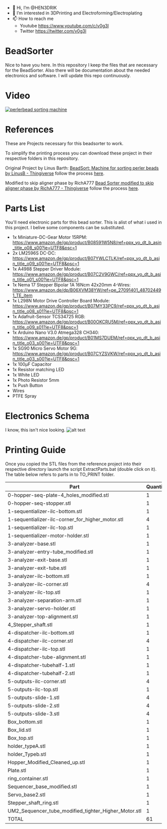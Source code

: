  - 👋 Hi, I’m @HEN3DRIK
 - 👀 I’m interested in 3DPrinting and Electroforming/Electroplating
 - 📫 How to reach me 
   - Youtube https://www.youtube.com/c/v0g3l
   - Twitter https://twitter.com/v0g3l

# BeadSorter
Nice to have you here. In this repository I keep the files that are necessary for the BeadSorter. Also there will be documentation about the needed electronics and software. I will update this repo continuously.

# Video
[![perlerbead sorting machine](https://img.youtube.com/vi/CX-w85ZC5AQ/0.jpg)](https://www.youtube.com/watch?v=CX-w85ZC5AQ)

# References
These are Projects necessary for this beadsorter to work.

To simplify the printing process you can download these project in their respective folders in this repository.

Original Project by Linus Barth:
[BeadSort: Machine for sorting perler beads by LinusB - Thingiverse](https://www.thingiverse.com/thing:2598302) follow the process [here](STLs/LinusB/README.md).

Modified to skip aligner phase by RichA777
[Bead Sorter modified to skip aligner phase by RichA777 - Thingiverse](https://www.thingiverse.com/thing:4507571) follow the process [here](STLs/RichA777/README.md).

# Parts List
You'll need electronic parts for this bead sorter. This is alist of what i used in this project. I belive some components can be substituted.

- 1x Miniature-DC-Gear Motor 15RPM: https://www.amazon.de/gp/product/B08591W5N8/ref=ppx_yo_dt_b_asin_title_o08_s00?ie=UTF8&psc=1
- 2x LM2596S DC-DC: https://www.amazon.de/gp/product/B07YWLCTLK/ref=ppx_yo_dt_b_asin_title_o09_s00?ie=UTF8&psc=1
- 1x A4988 Stepper Driver Module: https://www.amazon.de/gp/product/B07C2V9GWC/ref=ppx_yo_dt_b_asin_title_o01_s00?ie=UTF8&psc=1
- 1x Nema 17 Stepper Bipolar 1A 16Ncm 42x20mm 4-Wires: https://www.amazon.de/dp/B06XVM38YW/ref=pe_27091401_487024491_TE_item
- 1x L298N Motor Drive Controller Board Module: https://www.amazon.de/gp/product/B07MY33PC9/ref=ppx_yo_dt_b_asin_title_o08_s01?ie=UTF8&psc=1
- 1x Adafruit-Sensor TCS34725 RGB: https://www.amazon.de/gp/product/B00OKCRU5M/ref=ppx_yo_dt_b_asin_title_o09_s01?ie=UTF8&psc=1
- 1x Arduino Nano V3.0 Atmega328 CH340: https://www.amazon.de/gp/product/B01MS7DUEM/ref=ppx_yo_dt_b_asin_title_o03_s00?ie=UTF8&psc=1
- 1x SG90 Micro Servo Motor 9G: https://www.amazon.de/gp/product/B07CYZSVKW/ref=ppx_yo_dt_b_asin_title_o03_s00?ie=UTF8&psc=1
- 1x 100µF Capacitor
- 1x Resistor matching LED
- 1x White LED
- 1x Photo Resistor 5mm
- 1x Push Button
- Wires
- PTFE Spray

# Electronics Schema
I know, this isn't nice looking.
![alt text](https://github.com/HEN3DRIK/BeadSorter/blob/main/beadsorter_schema.png?raw=true)

# Printing Guide
Once you copied the STL files from the reference project into their respective directory launch the script ExtractParts.bat (double click on it).
The table below refers to parts in to TO_PRINT folder.

Part | Quantity
--- | ---
0-hopper-seq-plate-4_holes_modified.stl              | 1
0-hopper-seq-stopper.stl                             | 1
1-sequentializer-ilc-bottom.stl                      | 1
1-sequentializer-ilc-corner_for_higher_motor.stl     | 4
1-sequentializer-ilc-top.stl                         | 1
1-sequentializer-motor-holder.stl                    | 1
3-analyzer-base.stl                                  | 1
3-analyzer-entry-tube_modified.stl                   | 1
3-analyzer-exit-base.stl                             | 1
3-analyzer-exit-tube.stl                             | 1
3-analyzer-ilc-bottom.stl                            | 1
3-analyzer-ilc-corner.stl                            | 4
3-analyzer-ilc-top.stl                               | 1
3-analyzer-separation-arm.stl                        | 1
3-analyzer-servo-holder.stl                          | 1
3-analyzer-top-alignment.stl                         | 1
4_Stepper_shaft.stl                                  | 1
4-dispatcher-ilc-bottom.stl                          | 1
4-dispatcher-ilc-corner.stl                          | 4
4-dispatcher-ilc-top.stl                             | 1
4-dispatcher-tube-alignment.stl                      | 1
4-dispatcher-tubehalf-1.stl                          | 1
4-dispatcher-tubehalf-2.stl                          | 1
5-outputs-ilc-corner.stl                             | 4
5-outputs-ilc-top.stl                                | 1
5-outputs-slide-1.stl                                | 4
5-outputs-slide-2.stl                                | 4
5-outputs-slide-3.stl                                | 4
Box_bottom.stl                                       | 1
Box_lid.stl                                          | 1
Box_top.stl                                          | 1
holder_typeA.stl                                     | 1
holder_Typeb.stl                                     | 1
Hopper_Modified_Cleaned_up.stl                       | 1
Plate.stl                                            | 1
ring_container.stl                                   | 1
Sequencer_base_modified.stl                          | 1
Servo_base2.stl                                      | 1
Stepper_shaft_ring.stl                               | 1
UM2_Sequencer_tube_modified_tighter_Higher_Motor.stl | 1
TOTAL                                                | 61